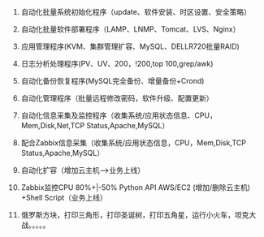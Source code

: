 1. 自动化批量系统初始化程序（update、软件安装、时区设置、安全策略）

1. 自动化批量软件部署程序（LAMP、LNMP、Tomcat、LVS、Nginx）

1. 应用管理程序(KVM、集群管理扩容、MySQL、DELLR720批量RAID)

1. 日志分析处理程序(PV、UV、200，!200,top 100,grep/awk)

1. 自动化备份恢复程序(MySQL完全备份、增量备份+Crond)

1. 自动化管理程序（批量远程修改密码，软件升级、配置更新）

1. 自动化信息采集及监控程序（收集系统/应用状态信息、CPU，Mem,Disk,Net,TCP Status,Apache,MySQL）

1. 配合Zabbix信息采集（收集系统/应用状态信息，CPU，Mem,Disk,TCP Status,Apache,MySQL）

1. 自动化扩容（增加云主机——>业务上线）

1. Zabbix监控CPU 80%+|-50% Python API AWS/EC2 (增加/删除云主机) +Shell Script（业务上线）

1. 俄罗斯方块，打印三角形，打印圣诞树，打印五角星，运行小火车，坦克大战。。。。。